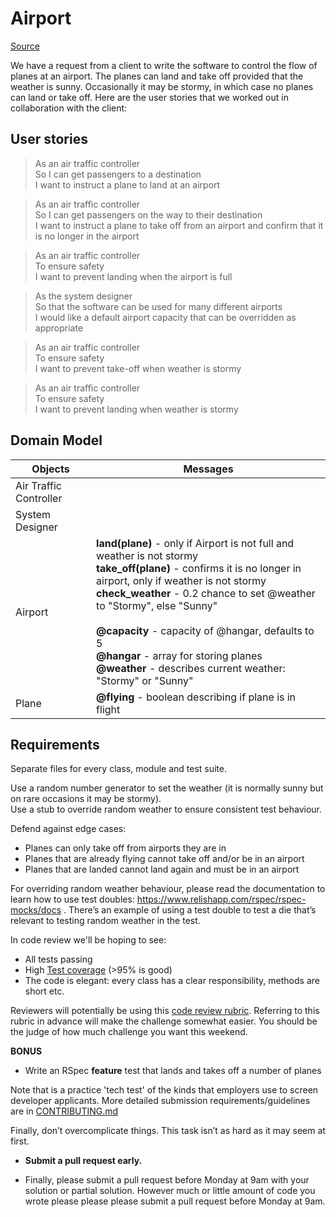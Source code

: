 # Airport

[Source](https://github.com/makersacademy/airport_challenge)

We have a request from a client to write the software to control the flow of planes at an airport. The planes can land and take off provided that the weather is sunny. Occasionally it may be stormy, in which case no planes can land or take off.  Here are the user stories that we worked out in collaboration with the client:

## User stories

> As an air traffic controller   
> So I can get passengers to a destination  
> I want to instruct a plane to land at an airport  

> As an air traffic controller  
> So I can get passengers on the way to their destination  
> I want to instruct a plane to take off from an airport and confirm that it is no longer in the airport  

> As an air traffic controller  
> To ensure safety  
> I want to prevent landing when the airport is full 

> As the system designer  
> So that the software can be used for many different airports  
> I would like a default airport capacity that can be overridden as appropriate

> As an air traffic controller  
> To ensure safety  
> I want to prevent take-off when weather is stormy 

> As an air traffic controller  
> To ensure safety  
> I want to prevent landing when weather is stormy 

## Domain Model

| **Objects** | **Messages** |
|------------------------|----------------------------------------------------------------------------------------------------------------------------------------------------------------------------------------------------------------------------------------------------------------------------------------------------------------------------------------------------------------------------------------------|
| Air Traffic Controller |  |
| System Designer |  |
| Airport | **land(plane)** - only if Airport is not full and weather is not stormy<br>**take_off(plane)** - confirms it is no longer in airport, only if weather is not stormy<br>**check_weather** - 0.2 chance to set @weather to "Stormy", else "Sunny"<br><br>**@capacity** - capacity of @hangar, defaults to 5<br>**@hangar** - array for storing planes<br>**@weather** - describes current weather: "Stormy" or "Sunny" |
| Plane | **@flying** - boolean describing if plane is in flight |

## Requirements

Separate files for every class, module and test suite.

Use a random number generator to set the weather (it is normally sunny but on rare occasions it may be stormy).  
Use a stub to override random weather to ensure consistent test behaviour.

Defend against edge cases:
- Planes can only take off from airports they are in
- Planes that are already flying cannot take off and/or be in an airport
- Planes that are landed cannot land again and must be in an airport

For overriding random weather behaviour, please read the documentation to learn how to use test doubles: https://www.relishapp.com/rspec/rspec-mocks/docs . There’s an example of using a test double to test a die that’s relevant to testing random weather in the test.


In code review we'll be hoping to see:

* All tests passing
* High [Test coverage](https://github.com/makersacademy/course/blob/master/pills/test_coverage.md) (>95% is good)
* The code is elegant: every class has a clear responsibility, methods are short etc. 

Reviewers will potentially be using this [code review rubric](docs/review.md).  Referring to this rubric in advance will make the challenge somewhat easier.  You should be the judge of how much challenge you want this weekend.

**BONUS**

* Write an RSpec **feature** test that lands and takes off a number of planes

Note that is a practice 'tech test' of the kinds that employers use to screen developer applicants.  More detailed submission requirements/guidelines are in [CONTRIBUTING.md](CONTRIBUTING.md)

Finally, don’t overcomplicate things. This task isn’t as hard as it may seem at first.

* **Submit a pull request early.**

* Finally, please submit a pull request before Monday at 9am with your solution or partial solution.  However much or little amount of code you wrote please please please submit a pull request before Monday at 9am.
